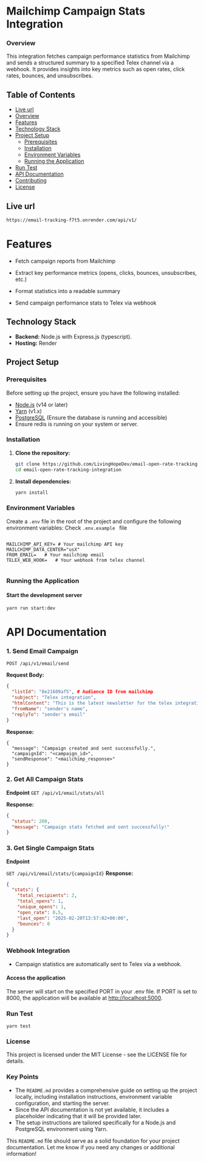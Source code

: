 # Mailchimp Campaign Stats Integration

### Overview

This integration fetches campaign performance statistics from Mailchimp and sends a structured summary to a specified Telex channel via a webhook. It provides insights into key metrics such as open rates, click rates, bounces, and unsubscribes.

## Table of Contents

- [Live url](#url)
- [Overview](#overview)
- [Features](#features)
- [Technology Stack](#technology-stack)
- [Project Setup](#project-setup)
  - [Prerequisites](#prerequisites)
  - [Installation](#installation)
  - [Environment Variables](#environment-variables)
  - [Running the Application](#running-the-application)
- [Run Test](#run-test)
- [API Documentation](#api-documentation)
- [Contributing](#contributing)
- [License](#license)

## Live url

`https://email-tracking-f7t5.onrender.com/api/v1/`

# Features

- Fetch campaign reports from Mailchimp

- Extract key performance metrics (opens, clicks, bounces, unsubscribes, etc.)

- Format statistics into a readable summary

- Send campaign performance stats to Telex via webhook

## Technology Stack

- **Backend:** Node.js with Express.js (typescript).
- **Hosting:** Render

## Project Setup

### Prerequisites

Before setting up the project, ensure you have the following installed:

- [Node.js](https://nodejs.org/) (v14 or later)
- [Yarn](https://yarnpkg.com/) (v1.x)
- [PostgreSQL](https://www.postgresql.org/) (Ensure the database is running and accessible)
- Ensure redis is running on your system or server.

### Installation

1. **Clone the repository:**

   ```bash
   git clone https://github.com/LivingHopeDev/email-open-rate-tracking-integration.git
   cd email-open-rate-tracking-integration
   ```

2. **Install dependencies:**

   ```bash
   yarn install
   ```

### Environment Variables

Create a `.env` file in the root of the project and configure the following environment variables:
Check `.env.example ` file

```env

MAILCHIMP_API_KEY= # Your mailchimp API key
MAILCHIMP_DATA_CENTER="usX"
FROM_EMAIL=   # Your mailchimp email
TELEX_WEB_HOOK=   # Your webhook from telex channel


```

### Running the Application

#### Start the development server

```
yarn run start:dev

```

# API Documentation

### 1. Send Email Campaign

`POST /api/v1/email/send`

**Request Body:**

```json
{
  "listId": "8e21609af5", # Audience ID from mailchimp
  "subject": "Telex integration",
  "htmlContent": "This is the latest newsletter for the telex integration",
  "fromName": "sender's name",
  "replyTo": "sender's email"
}

```

**Response:**

```
{
  "message": "Campaign created and sent successfully.",
  "campaignId": "<campaign_id>",
  "sendResponse": "<mailchimp_response>"
}
```

### 2. Get All Campaign Stats

**Endpoint**
`GET /api/v1/email/stats/all`

**Response:**

```json
{
  "status": 200,
  "message": "Campaign stats fetched and sent successfully!"
}
```

### 3. Get Single Campaign Stats

**Endpoint**

`GET /api/v1/email/stats/{campaignId}`
**Response:**

```json
{
  "stats": {
    "total_recipients": 2,
    "total_opens": 1,
    "unique_opens": 1,
    "open_rate": 0.5,
    "last_open": "2025-02-20T13:57:02+00:00",
    "bounces": 0
  }
}
```

### Webhook Integration

- Campaign statistics are automatically sent to Telex via a webhook.

#### Access the application

The server will start on the specified PORT in your .env file. If PORT is set to 8000, the application will be available at <http://localhost:5000>.

### Run Test

```
yarn test
```

### License

This project is licensed under the MIT License - see the LICENSE file for details.

### Key Points

- The `README.md` provides a comprehensive guide on setting up the project locally, including installation instructions, environment variable configuration, and starting the server.
- Since the API documentation is not yet available, it includes a placeholder indicating that it will be provided later.
- The setup instructions are tailored specifically for a Node.js and PostgreSQL environment using Yarn.

This `README.md` file should serve as a solid foundation for your project documentation. Let me know if you need any changes or additional information!
